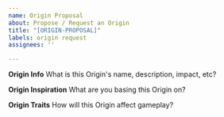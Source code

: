 ```yaml
---
name: Origin Proposal
about: Propose / Request an Origin
title: "[ORIGIN-PROPOSAL]"
labels: origin request
assignees: ''

---
```


**Origin Info**
What is this Origin's name, description, impact, etc?

**Origin Inspiration**
What are you basing this Origin on?

**Origin Traits**
How will this Origin affect gameplay?
